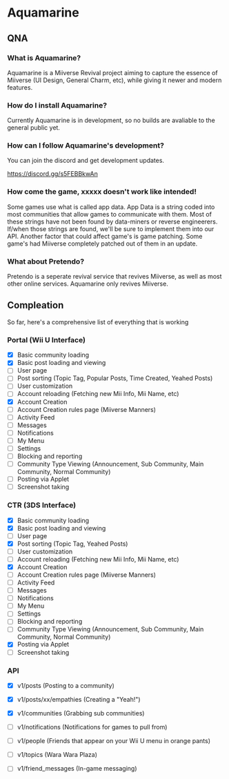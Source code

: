 # Aquamarine

## QNA

### What is Aquamarine?
Aquamarine is a Miiverse Revival project aiming to capture the essence of Miiverse (UI Design, General Charm, etc), while giving it newer and modern features.

### How do I install Aquamarine?
Currently Aquamarine is in development, so no builds are avaliable to the general public yet.

### How can I follow Aquamarine's development?
You can join the discord and get development updates.

https://discord.gg/s5FEBBkwAn

### How come the game, xxxxx doesn't work like intended!
Some games use what is called app data. App Data is a string coded into most communities that allow games to communicate with them. Most of these strings have not been found by data-miners or reverse engineerers. If/when those strings are found, we'll be sure to implement them into our API. Another factor that could affect game's is game patching. Some game's had Miiverse completely patched out of them in an update.

### What about Pretendo?
Pretendo is a seperate revival service that revives Miiverse, as well as most other online services. Aquamarine only revives Miiverse.

## Compleation

So far, here's a comprehensive list of everything that is working

### Portal (Wii U Interface)

- [x] Basic community loading
- [x] Basic post loading and viewing
- [ ] User page
- [ ] Post sorting (Topic Tag, Popular Posts, Time Created, Yeahed Posts)
- [ ] User customization
- [ ] Account reloading (Fetching new Mii Info, Mii Name, etc)
- [x] Account Creation
- [ ] Account Creation rules page (Miiverse Manners)
- [ ] Activity Feed
- [ ] Messages
- [ ] Notifications
- [ ] My Menu
- [ ] Settings
- [ ] Blocking and reporting
- [ ] Community Type Viewing (Announcement, Sub Community, Main Community, Normal Community)
- [ ] Posting via Applet
- [ ] Screenshot taking

### CTR (3DS Interface)
- [x] Basic community loading
- [x] Basic post loading and viewing
- [ ] User page
- [x] Post sorting (Topic Tag, Yeahed Posts)
- [ ] User customization
- [ ] Account reloading (Fetching new Mii Info, Mii Name, etc)
- [x] Account Creation
- [ ] Account Creation rules page (Miiverse Manners)
- [ ] Activity Feed
- [ ] Messages
- [ ] Notifications
- [ ] My Menu
- [ ] Settings
- [ ] Blocking and reporting
- [ ] Community Type Viewing (Announcement, Sub Community, Main Community, Normal Community)
- [x] Posting via Applet
- [ ] Screenshot taking

### API
- [x] v1/posts (Posting to a community)
- [x] v1/posts/xx/empathies (Creating a "Yeah!")
- [x] v1/communities (Grabbing sub communities)
- [ ] v1/notifications (Notifications for games to pull from)
- [ ] v1/people (Friends that appear on your Wii U menu in orange pants)
- [ ] v1/topics (Wara Wara Plaza)
- [ ] v1/friend_messages (In-game messaging)


